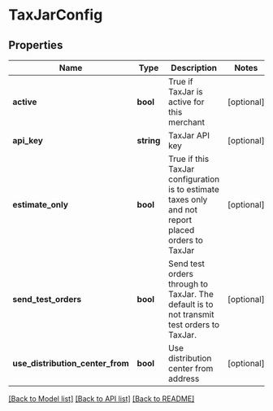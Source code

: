 # TaxJarConfig

## Properties
Name | Type | Description | Notes
------------ | ------------- | ------------- | -------------
**active** | **bool** | True if TaxJar is active for this merchant | [optional] 
**api_key** | **string** | TaxJar API key | [optional] 
**estimate_only** | **bool** | True if this TaxJar configuration is to estimate taxes only and not report placed orders to TaxJar | [optional] 
**send_test_orders** | **bool** | Send test orders through to TaxJar.  The default is to not transmit test orders to TaxJar. | [optional] 
**use_distribution_center_from** | **bool** | Use distribution center from address | [optional] 

[[Back to Model list]](../README.md#documentation-for-models) [[Back to API list]](../README.md#documentation-for-api-endpoints) [[Back to README]](../README.md)


